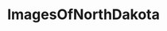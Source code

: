 ---
title: ImagesOfNorthDakota
crosslinks:
- pics
- EarthPorn
- northdakota
- mildlyinteresting
- funny
- OldSchoolCool
- SkyPorn
- Fishing
- spiders
- imagesofnetwork
- GretaVanFleetFans
- whatsthisplant
- astrophotography
- CampingandHiking
- MapPorn
- golf
- tattoos
- whatisthisthing
- ruralporn
- AnimalPorn
---